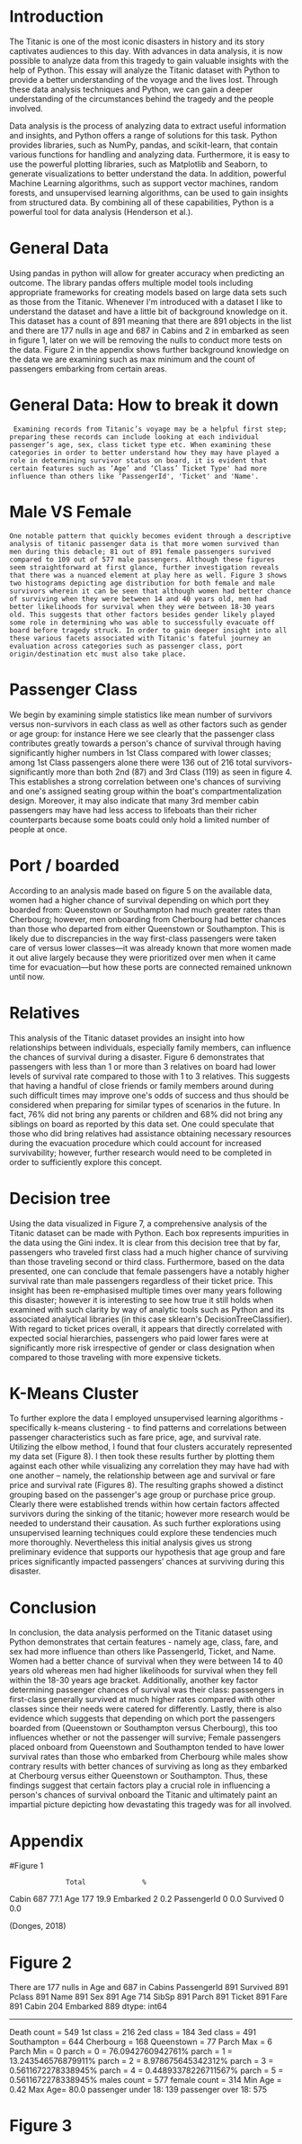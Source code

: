 # Introduction 
The Titanic is one of the most iconic disasters in history and its story captivates audiences to this day. With advances in data analysis, it is now possible to analyze data from this tragedy to gain valuable insights with the help of Python. This essay will analyze the Titanic dataset with Python to provide a better understanding of the voyage and the lives lost. Through these data analysis techniques and Python, we can gain a deeper understanding of the circumstances behind the tragedy and the people involved.

Data analysis is the process of analyzing data to extract useful information and insights, and Python offers a range of solutions for this task. Python provides libraries, such as NumPy, pandas, and scikit-learn, that contain various functions for handling and analyzing data. Furthermore, it is easy to use the powerful plotting libraries, such as Matplotlib and Seaborn, to generate visualizations to better understand the data. In addition, powerful Machine Learning algorithms, such as support vector machines, random forests, and unsupervised learning algorithms, can be used to gain insights from structured data. By combining all of these capabilities, Python is a powerful tool for data analysis (Henderson et al.). 

# General Data
 Using pandas in python will allow for greater accuracy when predicting an outcome. The library pandas offers multiple model tools including appropriate frameworks for creating models based on large data sets such as those from the Titanic. Whenever I'm introduced with a dataset I like to understand the dataset and have a little bit of background knowledge on it. This dataset has a count of 891 meaning that there are 891 objects in the list and there are 177 nulls in age and 687 in Cabins and 2 in embarked as seen in figure 1, later on we will be removing the nulls to conduct more tests on the data.  Figure 2 in the appendix shows further background knowledge on the data we are examining such as max minimum and the count of passengers embarking from certain areas. 

# General Data: How to break it down
	 Examining records from Titanic’s voyage may be a helpful first step; preparing these records can include looking at each individual passenger’s age, sex, class ticket type etc. When examining these categories in order to better understand how they may have played a role in determining survivor status on board, it is evident that certain features such as ‘Age’ and ‘Class’ Ticket Type' had more influence than others like ‘PassengerId', 'Ticket' and 'Name'.

# Male VS Female 
	One notable pattern that quickly becomes evident through a descriptive analysis of titanic passenger data is that more women survived than men during this debacle; 81 out of 891 female passengers survived compared to 109 out of 577 male passengers. Although these figures seem straightforward at first glance, further investigation reveals that there was a nuanced element at play here as well. Figure 3 shows two histograms depicting age distribution for both female and male survivors wherein it can be seen that although women had better chance of surviving when they were between 14 and 40 years old, men had better likelihoods for survival when they were between 18-30 years old. This suggests that other factors besides gender likely played some role in determining who was able to successfully evacuate off board before tragedy struck. In order to gain deeper insight into all these various facets associated with Titanic's fateful journey an evaluation across categories such as passenger class, port origin/destination etc must also take place. 
 
# Passenger Class
We begin by examining simple statistics like mean number of survivors versus non-survivors in each class as well as other factors such as gender or age group: for instance Here we see clearly that the passenger class contributes greatly towards a person's chance of survival through having significantly higher numbers in 1st Class compared with lower classes; among 1st Class passengers alone there were 136 out of 216 total survivors- significantly more than both 2nd (87) and 3rd Class (119) as seen in figure 4. This establishes a strong correlation between one's chances of surviving and one's assigned seating group within the boat's compartmentalization design. Moreover, it may also indicate that many 3rd member cabin passengers may have had less access to lifeboats than their richer counterparts because some boats could only hold a limited number of people at once.

# Port / boarded

According to an analysis made based on figure 5  on the available data, women had a higher chance of survival depending on which port they boarded from: Queenstown or Southampton had much greater rates than Cherbourg; however, men onboarding from Cherbourg had better chances than those who departed from either Queenstown or Southampton. This is likely due to discrepancies in the way first-class passengers were taken care of versus lower classes—it was already known that more women made it out alive largely because they were prioritized over men when it came time for evacuation—but how these ports are connected remained unknown until now. 


# Relatives 
This analysis of the Titanic dataset provides an insight into how relationships between individuals, especially family members, can influence the chances of survival during a disaster. Figure 6 demonstrates that passengers with less than 1 or more than 3 relatives on board had lower levels of survival rate compared to those with 1 to 3 relatives. This suggests that having a handful of close friends or family members around during such difficult times may improve one's odds of success and thus should be considered when preparing for similar types of scenarios in the future. In fact, 76% did not bring any parents or children and 68% did not bring any siblings on board as reported by this data set. One could speculate that those who did bring relatives had assistance obtaining necessary resources during the evacuation procedure which could account for increased survivability; however, further research would need to be completed in order to sufficiently explore this concept.

# Decision tree
Using the data visualized in Figure 7, a comprehensive analysis of the Titanic dataset can be made with Python. Each box represents impurities in the data using the Gini index. It is clear from this decision tree that by far, passengers who traveled first class had a much higher chance of surviving than those traveling second or third class. Furthermore, based on the data presented, one can conclude that female passengers have a notably higher survival rate than male passengers regardless of their ticket price. This insight has been re-emphasised multiple times over many years following this disaster; however it is interesting to see how true it still holds when examined with such clarity by way of analytic tools such as Python and its associated analytical libraries (in this case sklearn's DecisionTreeClassifier). With regard to ticket prices overall, it appears that directly correlated with expected social hierarchies, passengers who paid lower fares were at significantly more risk irrespective of gender or class designation when compared to those traveling with more expensive tickets.

# K-Means Cluster 
To further explore the data I employed unsupervised learning algorithms - specifically k-means clustering - to find patterns and correlations between passenger characteristics such as fare price, age, and survival rate. Utilizing the elbow method, I found that four clusters accurately represented my data set (Figure 8). I then took these results further by plotting them against each other while visualizing any correlation they may have had with one another – namely, the relationship between age and survival or fare price and survival rate (Figures 8). The resulting graphs showed a distinct grouping based on the passenger's age group or purchase price group. Clearly there were established trends within how certain factors affected survivors during the sinking of the titanic; however more research would be needed to understand their causation. As such further explorations using unsupervised learning techniques could explore these tendencies much more thoroughly. Nevertheless this initial analysis gives us strong preliminary evidence that supports our hypothesis that age group and fare prices significantly impacted passengers’ chances at surviving during this disaster.

# Conclusion 
In conclusion, the data analysis performed on the Titanic dataset using Python demonstrates that certain features - namely age, class, fare, and sex  had more influence than others like PassengerId, Ticket, and Name. Women had a better chance of survival when they were between 14 to 40 years old whereas men had higher likelihoods for survival when they fell within the 18-30 years age bracket. Additionally, another key factor determining passenger chances of survival was their class: passengers in first-class generally survived at much higher rates compared with other classes since their needs were catered for differently. Lastly, there is also evidence which suggests that depending on which port the passengers boarded from (Queenstown or Southampton versus Cherbourg), this too influences whether or not the passenger will survive; Female passengers placed onboard from Queenstown and Southampton tended to have lower survival rates than those who embarked from Cherbourg while males show contrary results with better chances of surviving as long as they embarked at Cherbourg versus either Queenstown or Southampton. Thus, these findings suggest that certain factors play a crucial role in influencing a person's chances of survival onboard the Titanic and ultimately paint an impartial picture depicting how devastating this tragedy was for all involved.

# Appendix 

#Figure 1


                  Total              %
Cabin          687             77.1
Age            177               19.9
Embarked     2                  0.2
PassengerId  0                  0.0
Survived         0                  0.0

(Donges, 2018)

# Figure 2


There are 177 nulls in Age and 687 in Cabins
PassengerId    891
Survived       891
Pclass         891
Name           891
Sex            891
Age            714
SibSp          891
Parch          891
Ticket         891
Fare           891
Cabin          204
Embarked       889
dtype: int64
****************************************************************************************************
Death count = 549
1st class = 216
2ed class = 184
3ed class = 491
Southampton = 644
Cherbourg = 168
Queenstown = 77
Parch Max = 6
Parch Min = 0
parch = 0 = 76.0942760942761%
parch = 1 = 13.243546576879911%
parch = 2 = 8.978675645342312%
parch = 3 = 0.5611672278338945%
parch = 4 = 0.44893378226711567%
parch = 5 = 0.5611672278338945%
males count = 577
female count = 314 
Min Age = 0.42
Max Age= 80.0
passenger under 18: 139
passenger over 18: 575

# Figure 3
